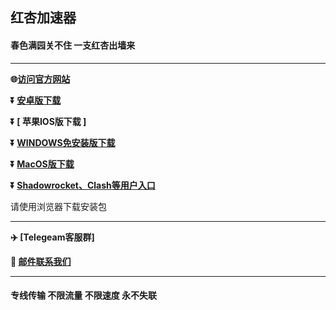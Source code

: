  
## 红杏加速器 #

#### 春色满园关不住 一支红杏出墙来
- - - -
**:globe_with_meridians:<a href="https://hxapp.vip">访问官方网站</a>**

**:arrow_double_down: [  安卓版下载  ](https://hxapp.vip/soft/android.apk)**

**:arrow_double_down: [  苹果IOS版下载  ]**

**:arrow_double_down: [  WINDOWS免安装版下载  ](https://hxapp.vip/soft/hxapp.rar)** 

**:arrow_double_down: [  MacOS版下载 ](https://www.hxapp.vip/soft/mac.zip)** 

**:arrow_double_down: [  Shadowrocket、Clash等用户入口  ](https://user.hxapp.vip/)** 

请使用浏览器下载安装包
 - - - -
**:airplane: [Telegeam客服群]**

**:e-mail: [邮件联系我们](mailto:hongxingkf@gmail.com)**
 - - - -
 #### 专线传输 不限流量 不限速度 永不失联


 

